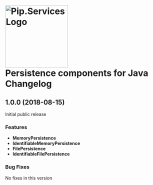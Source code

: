 # <img src="https://uploads-ssl.webflow.com/5ea5d3315186cf5ec60c3ee4/5edf1c94ce4c859f2b188094_logo.svg" alt="Pip.Services Logo" width="200"> <br/> Persistence components for Java Changelog

## <a name="1.0.0"></a> 1.0.0 (2018-08-15)

Initial public release

### Features
- **MemoryPersistence** 
- **IdentifiableMemoryPersistence**
- **FilePersistence**
- **IdentifiableFilePersistence**

### Bug Fixes
No fixes in this version

